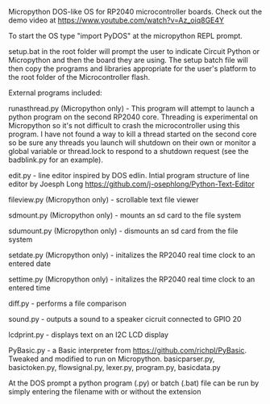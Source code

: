 Micropython DOS-like OS for RP2040 microcontroller boards. Check out the demo video at https://www.youtube.com/watch?v=Az_oiq8GE4Y

To start the OS type "import PyDOS" at the micropython REPL prompt.

setup.bat in the root folder will prompt the user to indicate Circuit Python or Micropython and then the board they are using.
The setup batch file will then copy the programs and libraries appropriate for the user's platform to the root folder of the
Microcontroller flash.

External programs included:

runasthread.py (Micropython only) - This program will attempt to launch a python program on the second RP2040 core. Threading is
experimental on Micropython so it's not difficult to crash the microcontroller using this program. I have not found a way to kill
a thread started on the second core so be sure any threads you launch will shutdown on their own or monitor a global variable or
thread.lock to respond to a shutdown request (see the badblink.py for an example).

edit.py - line editor inspired by DOS edlin. Intial program structure of line editor by Joesph Long
    https://github.com/j-osephlong/Python-Text-Editor

fileview.py (Micropython only) - scrollable text file viewer

sdmount.py (Micropython only) - mounts an sd card to the file system

sdumount.py (Micropython only) - dismounts an sd card from the file system

setdate.py (Micropython only) - initalizes the RP2040 real time clock to an entered date

settime.py (Micropython only) - initalizes the RP2040 real time clock to an entered time

diff.py - performs a file comparison

sound.py - outputs a sound to a speaker cicruit connected to GPIO 20

lcdprint.py - displays text on an I2C LCD display

PyBasic.py - a Basic interpreter from https://github.com/richpl/PyBasic. Tweaked and modified to run on Micropython.
	basicparser.py, basictoken.py, flowsignal.py, lexer.py, program.py, basicdata.py

At the DOS prompt a python program (.py) or batch (.bat) file can be run by simply entering the filename with or without
the extension
